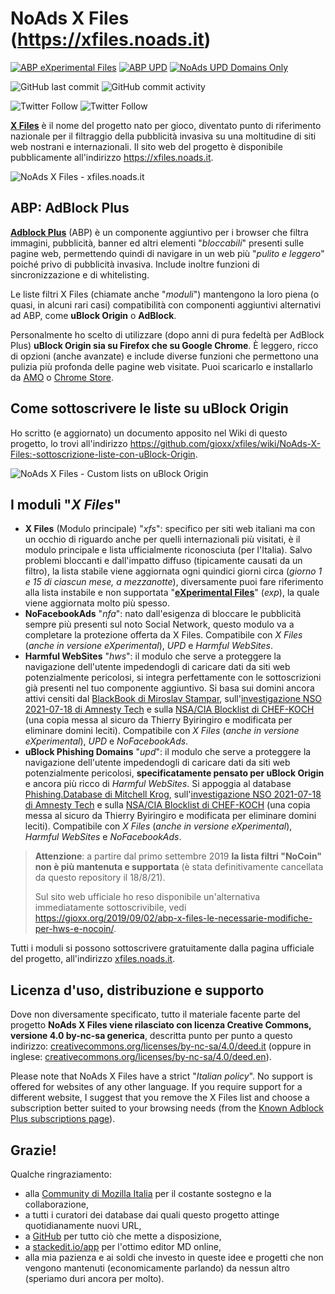 NoAds X Files (https://xfiles.noads.it)
===================

[![ABP eXperimental Files](https://github.com/gioxx/xfiles/actions/workflows/make_experimental.yml/badge.svg)](https://github.com/gioxx/xfiles/actions/workflows/make_experimental.yml) [![ABP UPD](https://github.com/gioxx/xfiles/actions/workflows/make_upd.yml/badge.svg)](https://github.com/gioxx/xfiles/actions/workflows/make_upd.yml) [![NoAds UPD Domains Only](https://github.com/gioxx/xfiles/actions/workflows/make_domains.yml/badge.svg)](https://github.com/gioxx/xfiles/actions/workflows/make_domains.yml)

![GitHub last commit](https://img.shields.io/github/last-commit/gioxx/xfiles?color=informational) ![GitHub commit activity](https://img.shields.io/github/commit-activity/m/gioxx/xfiles?color=informational)

![Twitter Follow](https://img.shields.io/twitter/follow/gioxx?style=flat&logo=twitter) ![Twitter Follow](https://img.shields.io/twitter/follow/abpxfiles?style=flat&logo=twitter)

**[X Files](https://xfiles.noads.it)** è il nome del progetto nato per gioco, diventato punto di riferimento nazionale per il filtraggio della pubblicità invasiva su una moltitudine di siti web nostrani e internazionali. Il sito web del progetto è disponibile pubblicamente all'indirizzo https://xfiles.noads.it.

![NoAds X Files - xfiles.noads.it](https://gioxx.org/wp-content/uploads/2020/07/abp-x-files-nuovo-processo-di-creazione-della-lista-stabile-e-di-hws.jpg)

ABP: AdBlock Plus
-----------------

**[Adblock Plus](https://adblockplus.org/)** (ABP) è un componente aggiuntivo per i browser che filtra immagini, pubblicità, banner ed altri elementi "*bloccabili*" presenti sulle pagine web, permettendo quindi di navigare in un web più "*pulito e leggero*" poiché privo di pubblicità invasiva. Include inoltre funzioni di sincronizzazione e di whitelisting.

Le liste filtri X Files (chiamate anche "*moduli*") mantengono la loro piena (o quasi, in alcuni rari casi) compatibilità con componenti aggiuntivi alternativi ad ABP, come **uBlock Origin** o **AdBlock**.

Personalmente ho scelto di utilizzare (dopo anni di pura fedeltà per AdBlock Plus) **uBlock Origin sia su Firefox che su Google Chrome**. È leggero, ricco di opzioni (anche avanzate) e include diverse funzioni che permettono una pulizia più profonda delle pagine web visitate. Puoi scaricarlo e installarlo da [AMO](https://addons.mozilla.org/it/firefox/addon/ublock-origin) o [Chrome Store](https://chrome.google.com/webstore/detail/ublock-origin/cjpalhdlnbpafiamejdnhcphjbkeiagm?hl=it).

Come sottoscrivere le liste su uBlock Origin
-----------------

Ho scritto (e aggiornato) un documento apposito nel Wiki di questo progetto, lo trovi all'indirizzo https://github.com/gioxx/xfiles/wiki/NoAds-X-Files:-sottoscrizione-liste-con-uBlock-Origin.

![NoAds X Files - Custom lists on uBlock Origin](https://xfiles.noads.it/img/ublock/ublock_scr-fullpage.png)

I moduli "*X Files*"
-------------------

- **X Files** (Modulo principale) "*xfs*": specifico per siti web italiani ma con un occhio di riguardo anche per quelli internazionali più visitati, è il modulo principale e lista ufficialmente riconosciuta (per l'Italia).
Salvo problemi bloccanti e dall'impatto diffuso (tipicamente causati da un filtro), la lista stabile viene aggiornata ogni quindici giorni circa (*giorno 1 e 15 di ciascun mese, a mezzanotte*), diversamente puoi fare riferimento alla lista instabile e non supportata "**[eXperimental Files](https://raw.githubusercontent.com/gioxx/xfiles/master/experimental.txt)**" (*exp*), la quale viene aggiornata molto più spesso.
- **NoFacebookAds** "*nfa*": nato dall'esigenza di bloccare le pubblicità sempre più presenti sul noto Social Network, questo modulo va a completare la protezione offerta da X Files. Compatibile con *X Files* (*anche in versione eXperimental*), *UPD* e *Harmful WebSites*.
- **Harmful WebSites** "*hws*": il modulo che serve a proteggere la navigazione dell'utente impedendogli di caricare dati da siti web potenzialmente pericolosi, si integra perfettamente con le sottoscrizioni già presenti nel tuo componente aggiuntivo. Si basa sui domini ancora attivi censiti dal [BlackBook di  Miroslav Stampar](https://github.com/stamparm/blackbook), sull'[investigazione NSO 2021-07-18 di Amnesty Tech](https://github.com/AmnestyTech/investigations/tree/master/2021-07-18_nso) e sulla [NSA/CIA Blocklist di CHEF-KOCH](https://github.com/tigthor/NSA-CIA-Blocklist) (una copia messa al sicuro da Thierry Byiringiro e modificata per eliminare domini leciti). Compatibile con *X Files* (*anche in versione eXperimental*), *UPD* e *NoFacebookAds*.
- **uBlock Phishing Domains** "*upd*": il modulo che serve a proteggere la navigazione dell'utente impedendogli di caricare dati da siti web potenzialmente pericolosi, **specificatamente pensato per uBlock Origin** e ancora più ricco di *Harmful WebSites*. Si appoggia al database [Phishing.Database di Mitchell Krog](https://github.com/mitchellkrogza/Phishing.Database), sull'[investigazione NSO 2021-07-18 di Amnesty Tech](https://github.com/AmnestyTech/investigations/tree/master/2021-07-18_nso) e sulla [NSA/CIA Blocklist di CHEF-KOCH](https://github.com/tigthor/NSA-CIA-Blocklist) (una copia messa al sicuro da Thierry Byiringiro e modificata per eliminare domini leciti). Compatibile con *X Files* (*anche in versione eXperimental*), *Harmful WebSites* e *NoFacebookAds*.

> **Attenzione**: a partire dal primo settembre 2019 **la lista filtri "NoCoin" non è più mantenuta e supportata** (è stata definitivamente cancellata da questo repository il 18/8/21).
>
> Sul sito web ufficiale ho reso disponibile un'alternativa immediatamente sottoscrivibile, vedi https://gioxx.org/2019/09/02/abp-x-files-le-necessarie-modifiche-per-hws-e-nocoin/.

Tutti i moduli si possono sottoscrivere gratuitamente dalla pagina ufficiale del progetto, all'indirizzo [xfiles.noads.it](https://xfiles.noads.it/).

Licenza d'uso, distribuzione e supporto
---------------------------------------

Dove non diversamente specificato, tutto il materiale facente parte del progetto **NoAds X Files viene rilasciato con licenza Creative Commons, versione 4.0 by-nc-sa generica**, descritta punto per punto a questo indirizzo: [creativecommons.org/licenses/by-nc-sa/4.0/deed.it](https://creativecommons.org/licenses/by-nc-sa/4.0/deed.it) (oppure in inglese: [creativecommons.org/licenses/by-nc-sa/4.0/deed.en](https://creativecommons.org/licenses/by-nc-sa/4.0/deed.en)).

Please note that NoAds X Files have a strict "*Italian policy*". No support is offered for websites of any other language. If you require support for a different website, I suggest that you remove the X Files list and choose a subscription better suited to your browsing needs (from the [Known Adblock Plus subscriptions page](http://adblockplus.org/en/subscriptions)).

Grazie!
-------

Qualche ringraziamento:

- alla [Community di Mozilla Italia](https://forum.mozillaitalia.org) per il costante sostegno e la collaborazione,
- a tutti i curatori dei database dai quali questo progetto attinge quotidianamente nuovi URL,
- a [GitHub](https://github.com/) per tutto ciò che mette a disposizione,
- a [stackedit.io/app](https://stackedit.io/app) per l'ottimo editor MD online,
- alla mia pazienza e ai soldi che investo in queste idee e progetti che non vengono mantenuti (economicamente parlando) da nessun altro (speriamo duri ancora per molto).
